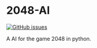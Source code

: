 # 2048-AI
[![GitHub issues](https://img.shields.io/github/issues/badges/shields.svg?style=for-the-badge)](https://github.com/0xhtml/2048-AI/issues)

A AI for the game 2048 in python.
